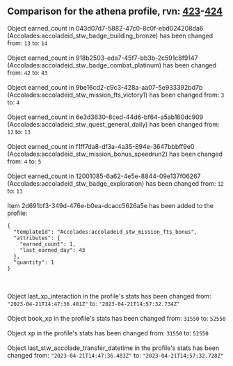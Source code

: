 ## Comparison for the athena profile, rvn: [423](https://github.com/PRO100KatYT/FortniteProfileRevisions/tree/main/profiles/athena/423%20athena.json)-[424](https://github.com/PRO100KatYT/FortniteProfileRevisions/tree/main/profiles/athena/424%20athena.json)

Object earned_count in 043d07d7-5882-47c0-8c0f-ebd024208da6 (Accolades:accoladeid_stw_badge_building_bronze) has been changed from: `13` to: `14`
<br><br>
Object earned_count in 918b2503-eda7-45f7-bb3b-2c591c8f9147 (Accolades:accoladeid_stw_badge_combat_platinum) has been changed from: `42` to: `43`
<br><br>
Object earned_count in 9be16cd2-c9c3-428a-aa07-5e933392bd7b (Accolades:accoladeid_stw_mission_fts_victory1) has been changed from: `3` to: `4`
<br><br>
Object earned_count in 6e3d3630-8ced-44d6-bf64-a5ab160dc909 (Accolades:accoladeid_stw_quest_general_daily) has been changed from: `12` to: `13`
<br><br>
Object earned_count in f1ff7da8-df3a-4a35-894e-3647bbbff9e0 (Accolades:accoladeid_stw_mission_bonus_speedrun2) has been changed from: `4` to: `5`
<br><br>
Object earned_count in 12001085-6a62-4e5e-8844-09e137f06267 (Accolades:accoladeid_stw_badge_exploration) has been changed from: `12` to: `13`
<br><br>
Item 2d691bf3-349d-476e-b0ea-dcacc5626a5e has been added to the profile:

```
{
  "templateId": "Accolades:accoladeid_stw_mission_fts_bonus",
  "attributes": {
    "earned_count": 1,
    "last_earned_day": 43
  },
  "quantity": 1
}
```

<br><br>
Object last_xp_interaction in the profile's stats has been changed from: `"2023-04-21T14:47:36.481Z"` to: `"2023-04-21T14:57:32.734Z"`
<br><br>
Object book_xp in the profile's stats has been changed from: `31550` to: `52550`
<br><br>
Object xp in the profile's stats has been changed from: `31550` to: `52550`
<br><br>
Object last_stw_accolade_transfer_datetime in the profile's stats has been changed from: `"2023-04-21T14:47:36.483Z"` to: `"2023-04-21T14:57:32.728Z"`
<br><br>
